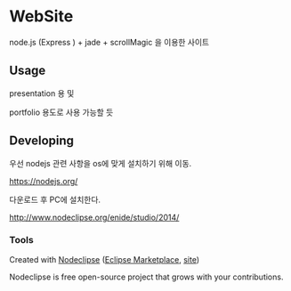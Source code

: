 

# WebSite

node.js (Express ) + jade + scrollMagic 을 이용한 사이트 



## Usage

presentation 용 및

portfolio 용도로 사용 가능할 듯


## Developing

우선 nodejs 관련 사항을 os에 맞게 설치하기 위해 이동.
 
https://nodejs.org/
 
다운로드 후 PC에 설치한다.
 
http://www.nodeclipse.org/enide/studio/2014/



### Tools

Created with [Nodeclipse](https://github.com/Nodeclipse/nodeclipse-1)
 ([Eclipse Marketplace](http://marketplace.eclipse.org/content/nodeclipse), [site](http://www.nodeclipse.org))   

Nodeclipse is free open-source project that grows with your contributions.
